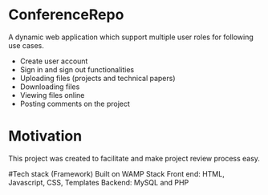 # ConferenceRepo
A dynamic web application which support multiple user roles for following use cases.
* Create user account
* Sign in and sign out functionalities
* Uploading files (projects and technical papers)
* Downloading files
* Viewing files online
* Posting comments on the project

# Motivation
This project was created to facilitate and make project review process easy.

#Tech stack (Framework)
Built on WAMP Stack
Front end: HTML, Javascript, CSS, Templates 
Backend: MySQL and PHP



